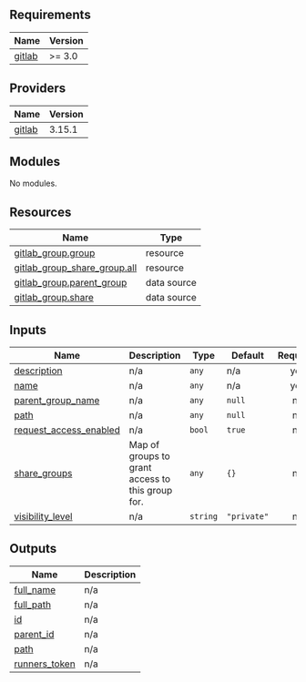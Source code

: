 <!-- BEGIN_TF_DOCS -->
## Requirements

| Name | Version |
|------|---------|
| <a name="requirement_gitlab"></a> [gitlab](#requirement\_gitlab) | >= 3.0 |

## Providers

| Name | Version |
|------|---------|
| <a name="provider_gitlab"></a> [gitlab](#provider\_gitlab) | 3.15.1 |

## Modules

No modules.

## Resources

| Name | Type |
|------|------|
| [gitlab_group.group](https://registry.terraform.io/providers/gitlabhq/gitlab/latest/docs/resources/group) | resource |
| [gitlab_group_share_group.all](https://registry.terraform.io/providers/gitlabhq/gitlab/latest/docs/resources/group_share_group) | resource |
| [gitlab_group.parent_group](https://registry.terraform.io/providers/gitlabhq/gitlab/latest/docs/data-sources/group) | data source |
| [gitlab_group.share](https://registry.terraform.io/providers/gitlabhq/gitlab/latest/docs/data-sources/group) | data source |

## Inputs

| Name | Description | Type | Default | Required |
|------|-------------|------|---------|:--------:|
| <a name="input_description"></a> [description](#input\_description) | n/a | `any` | n/a | yes |
| <a name="input_name"></a> [name](#input\_name) | n/a | `any` | n/a | yes |
| <a name="input_parent_group_name"></a> [parent\_group\_name](#input\_parent\_group\_name) | n/a | `any` | `null` | no |
| <a name="input_path"></a> [path](#input\_path) | n/a | `any` | `null` | no |
| <a name="input_request_access_enabled"></a> [request\_access\_enabled](#input\_request\_access\_enabled) | n/a | `bool` | `true` | no |
| <a name="input_share_groups"></a> [share\_groups](#input\_share\_groups) | Map of groups to grant access to this group for. | `any` | `{}` | no |
| <a name="input_visibility_level"></a> [visibility\_level](#input\_visibility\_level) | n/a | `string` | `"private"` | no |

## Outputs

| Name | Description |
|------|-------------|
| <a name="output_full_name"></a> [full\_name](#output\_full\_name) | n/a |
| <a name="output_full_path"></a> [full\_path](#output\_full\_path) | n/a |
| <a name="output_id"></a> [id](#output\_id) | n/a |
| <a name="output_parent_id"></a> [parent\_id](#output\_parent\_id) | n/a |
| <a name="output_path"></a> [path](#output\_path) | n/a |
| <a name="output_runners_token"></a> [runners\_token](#output\_runners\_token) | n/a |
<!-- END_TF_DOCS -->